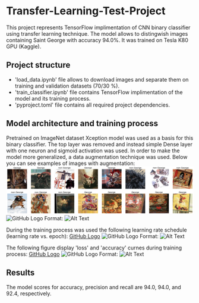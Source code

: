 # Transfer-Learning-Test-Project
This  project represents TensorFlow implimentation of CNN binary classifier using transfer learning technique. 
The model allows to distingwish images containing Saint George with accuracy 94.0%. It was trained on Tesla K80 GPU (Kaggle).
## Project structure
* 'load_data.ipynb' file allows to download images and separate them on training and validation datasets (70/30 %).
* 'train_classifier.ipynb' file contains TensorFlow implimentation of the model and its training  process.
* 'pyproject.toml' file contains all required project dependencies.
## Model architecture and training process 
Pretrained on ImageNet dataset Xception model was used as a basis for this binary classifier. The top layer was removed and instead simple Dense layer with one neuron and sigmoid activation was used.
In order to make the model more generalized, a data augmentation technique was used. Below you can see examples of images with augmentation:
![GitHub Logo](images/images_examples.png)
![GitHub Logo](/images/logo.png)
Format: ![Alt Text](url)

During the training process was used the following learning rate schedule (learning rate vs. epoch):
[GitHub Logo](images/lr_vs_epoch.png)
![GitHub Logo](/images/logo.png)
Format: ![Alt Text](url)

The following figure display 'loss' and 'accuracy' curnes during training process:
[GitHub Logo](images/training_curves.png)
![GitHub Logo](/images/logo.png)
Format: ![Alt Text](url)

## Results
The model scores for accuracy, precision and recall are 94.0, 94.0, and 92.4, respectively.
